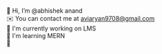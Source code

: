 👋 Hi, I’m @abhishek anand<br>
✉️ You can contact me at aviaryan9708@gmail.com<br>
🚀 I'm currently working on LMS<br>
🧠 I'm learning MERN<br>
👀 
<!---
MINKUWEB/MINKUWEB is a ✨ special ✨ repository because its `README.md` (this file) appears on your GitHub profile.
You can click the Preview link to take a look at your changes.
--->
